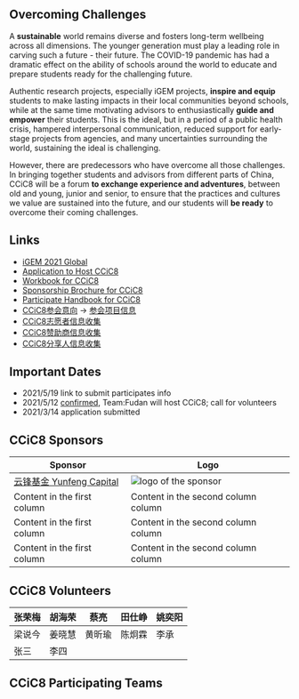 ## Overcoming Challenges

A **sustainable** world remains diverse and fosters long-term wellbeing across all dimensions. The younger generation must play a leading role in carving such a future - their future. The COVID-19 pandemic has had a dramatic effect on the ability of schools around the world to educate and prepare students ready for the challenging future.

Authentic research projects, especially iGEM projects, **inspire and equip** students to make lasting impacts in their local communities beyond schools, while at the same time motivating advisors to enthusiastically **guide and empower** their students. This is the ideal, but in a period of a public health crisis, hampered interpersonal communication, reduced support for early-stage projects from agencies, and many uncertainties surrounding the world, sustaining the ideal is challenging.

However, there are predecessors who have overcome all those challenges. In bringing together students and advisors from different parts of China, CCiC8 will be a forum **to exchange experience and adventures**, between old and young, junior and senior, to ensure that the practices and cultures we value are sustained into the future, and our students will **be ready** to overcome their coming challenges.


## Links
- [iGEM 2021 Global](https://igem2021global.slack.com)
- [Application to Host CCiC8](https://shimo.im/docs/osqPvsJl3IcnSFlF/)
- [Workbook for CCiC8](https://shimo.im/docs/r2SSnM80etAyLTP1/)
- [Sponsorship Brochure for CCiC8]()  <!-- https://shimo.im/docs/yaWIlYCmSN4ahjwu/ -->
- [Participate Handbook for CCiC8]()
- [CCiC8参会意向](https://www.wjx.cn/vj/hWQFAcz.aspx) &rarr; [参会项目信息](https://www.wjx.cn/vj/h4icxcB.aspx)
- [CCiC8志愿者信息收集](https://www.wjx.cn/vj/rYR3vK6.aspx)
- [CCiC8赞助商信息收集]()
- [CCiC8分享人信息收集]()

## Important Dates
- 2021/5/19 link to submit participates info
- 2021/5/12 [confirmed](https://mp.weixin.qq.com/s/LYhkFu_zWy_HawdHUh7pHw), Team:Fudan will host CCiC8; call for volunteers
- 2021/3/14 application submitted

## CCiC8 Sponsors

|Sponsor |Logo |
|----|----|
|[云锋基金 Yunfeng Capital](http://www.yfc.cn) |![logo of the sponsor](https://raw.githubusercontent.com/coronin/ccic8/gh-pages/sponser-logo/yunfeng.svg) |
|Content in the first column | Content in the second column column |
|Content in the first column | Content in the second column column |
|Content in the first column | Content in the second column column |

## CCiC8 Volunteers

| 张荣梅 | 胡海荣 | 蔡亮 | 田仕峥 | 姚奕阳 |
|----|----|----|----|----|
| 梁说今 | 姜晓慧 | 黄昕瑜 | 陈炯霖 | 李承 |
| 张三 | 李四 | &nbsp;| &nbsp;| &nbsp;|

## CCiC8 Participating Teams
<!-- teams, table autogenerated -->
